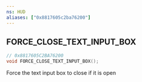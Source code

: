 ```yaml
---
ns: HUD
aliases: ["0x8817605c2ba76200"]
---
```

## FORCE_CLOSE_TEXT_INPUT_BOX

```c
// 0x8817605C2BA76200
void FORCE_CLOSE_TEXT_INPUT_BOX();
```

Force the text input box to close if it is open

